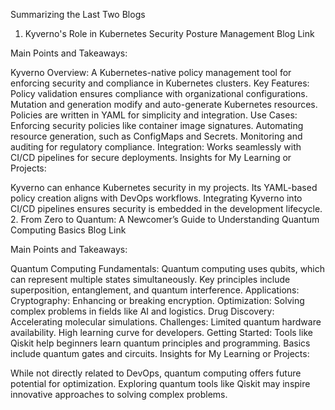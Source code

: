 Summarizing the Last Two Blogs
1. Kyverno's Role in Kubernetes Security Posture Management
Blog Link

Main Points and Takeaways:

Kyverno Overview: A Kubernetes-native policy management tool for enforcing security and compliance in Kubernetes clusters.
Key Features:
Policy validation ensures compliance with organizational configurations.
Mutation and generation modify and auto-generate Kubernetes resources.
Policies are written in YAML for simplicity and integration.
Use Cases:
Enforcing security policies like container image signatures.
Automating resource generation, such as ConfigMaps and Secrets.
Monitoring and auditing for regulatory compliance.
Integration: Works seamlessly with CI/CD pipelines for secure deployments.
Insights for My Learning or Projects:

Kyverno can enhance Kubernetes security in my projects.
Its YAML-based policy creation aligns with DevOps workflows.
Integrating Kyverno into CI/CD pipelines ensures security is embedded in the development lifecycle.
2. From Zero to Quantum: A Newcomer’s Guide to Understanding Quantum Computing Basics
Blog Link

Main Points and Takeaways:

Quantum Computing Fundamentals:
Quantum computing uses qubits, which can represent multiple states simultaneously.
Key principles include superposition, entanglement, and quantum interference.
Applications:
Cryptography: Enhancing or breaking encryption.
Optimization: Solving complex problems in fields like AI and logistics.
Drug Discovery: Accelerating molecular simulations.
Challenges:
Limited quantum hardware availability.
High learning curve for developers.
Getting Started:
Tools like Qiskit help beginners learn quantum principles and programming.
Basics include quantum gates and circuits.
Insights for My Learning or Projects:

While not directly related to DevOps, quantum computing offers future potential for optimization.
Exploring quantum tools like Qiskit may inspire innovative approaches to solving complex problems.
